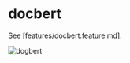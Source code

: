 # docbert

See [features/docbert.feature.md].


![dogbert](http://fc00.deviantart.net/fs70/f/2011/185/9/6/dogbert_by_fnxrak-d3kzdty.jpg)

